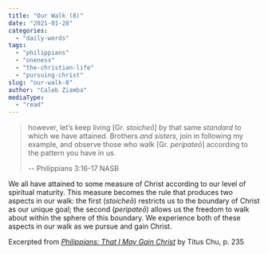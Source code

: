 ```yaml
---
title: "Our Walk (8)"
date: "2021-01-28"
categories: 
  - "daily-words"
tags: 
  - "philippians"
  - "oneness"
  - "the-christian-life"
  - "pursuing-christ"
slug: "our-walk-8"
author: "Caleb Ziamba"
mediaType: 
  - "read"
---
```


> however, let’s keep living \[Gr. _stoicheō_\] by that same _standard_ to which we have attained. Brothers _and sisters_, join in following my example, and observe those who walk \[Gr. _peripateō_\] according to the pattern you have in us.
> 
> \-- Philippians 3:16-17 NASB

We all have attained to some measure of Christ according to our level of spiritual maturity. This measure becomes the rule that produces two aspects in our walk: the first (_stoicheō_) restricts us to the boundary of Christ as our unique goal; the second (_peripateō_) allows us the freedom to walk about within the sphere of this boundary. We experience both of these aspects in our walk as we pursue and gain Christ.

Excerpted from _[Philippians: That I May Gain Christ](https://www.asweetsavor.org/book-philippians/)_ by Titus Chu, p. 235
